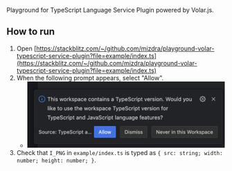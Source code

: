 Playground for TypeScript Language Service Plugin powered by Volar.js.

## How to run

1. Open [https://stackblitz.com/~/github.com/mizdra/playground-volar-typescript-service-plugin?file=example/index.ts](https://stackblitz.com/~/github.com/mizdra/playground-volar-typescript-service-plugin?file=example/index.ts)
1. When the following prompt appears, select "Allow".
    - ![This workspace contains a TypeScript version. Would you like to use the workspace TypeScript version for TypeScript and JavaScript language features?](docs/switch-workspace-tsdk-prompt.png)
1. Check that `I_PNG` in `example/index.ts` is typed as `{ src: string; width: number; height: number; }`.
